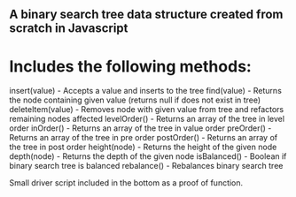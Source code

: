 ## A binary search tree data structure created from scratch in Javascript

# Includes the following methods:

insert(value) - Accepts a value and inserts to the tree
find(value) - Returns the node containing given value (returns null if does not exist in tree)
deleteItem(value) - Removes node with given value from tree and refactors remaining nodes affected
levelOrder() - Returns an array of the tree in level order
inOrder() - Returns an array of the tree in value order
preOrder() - Returns an array of the tree in pre order
postOrder() - Returns an array of the tree in post order
height(node) - Returns the height of the given node
depth(node) - Returns the depth of the given node
isBalanced() - Boolean if binary search tree is balanced
rebalance() - Rebalances binary search tree
 
Small driver script included in the bottom as a proof of function.

